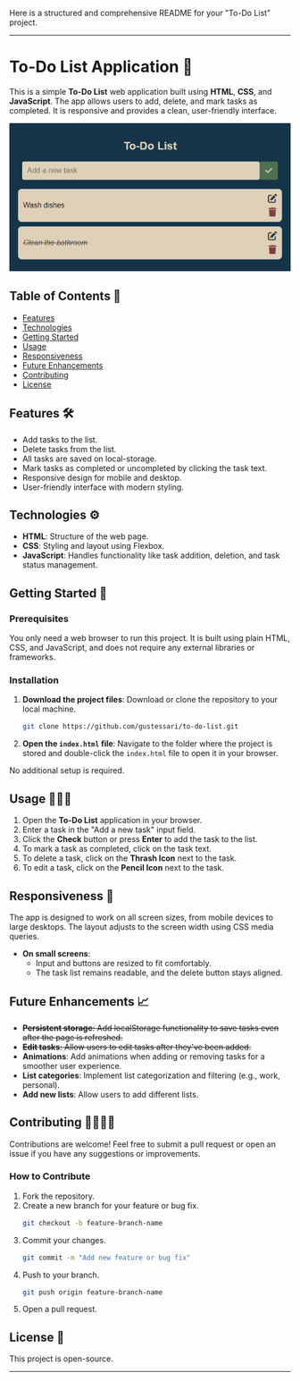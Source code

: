 Here is a structured and comprehensive README for your "To-Do List" project.

---

# To-Do List Application 📝

This is a simple **To-Do List** web application built using **HTML**, **CSS**, and **JavaScript**. The app allows users to add, delete, and mark tasks as completed. It is responsive and provides a clean, user-friendly interface.

![alt text](example.png)

## Table of Contents 🔗
- [Features](#features)
- [Technologies](#technologies)
- [Getting Started](#getting-started)
- [Usage](#usage)
- [Responsiveness](#responsiveness)
- [Future Enhancements](#future-enhancements)
- [Contributing](#contributing)
- [License](#license)

## Features 🛠️

- Add tasks to the list.
- Delete tasks from the list.
- All tasks are saved on local-storage.
- Mark tasks as completed or uncompleted by clicking the task text.
- Responsive design for mobile and desktop.
- User-friendly interface with modern styling.

## Technologies ⚙️

- **HTML**: Structure of the web page.
- **CSS**: Styling and layout using Flexbox.
- **JavaScript**: Handles functionality like task addition, deletion, and task status management.

## Getting Started 🚀

### Prerequisites
You only need a web browser to run this project. It is built using plain HTML, CSS, and JavaScript, and does not require any external libraries or frameworks.

### Installation
1. **Download the project files**:
   Download or clone the repository to your local machine.

   ```bash
   git clone https://github.com/gustessari/to-do-list.git
   ```

2. **Open the `index.html` file**:
   Navigate to the folder where the project is stored and double-click the `index.html` file to open it in your browser.

No additional setup is required.

## Usage 🧑🏻‍💻

1. Open the **To-Do List** application in your browser.
2. Enter a task in the "Add a new task" input field.
3. Click the **Check** button or press **Enter** to add the task to the list.
4. To mark a task as completed, click on the task text.
5. To delete a task, click on the **Thrash Icon** next to the task.
6. To edit a task, click on the **Pencil Icon** next to the task.

## Responsiveness 📲

The app is designed to work on all screen sizes, from mobile devices to large desktops. The layout adjusts to the screen width using CSS media queries.

- **On small screens**: 
  - Input and buttons are resized to fit comfortably.
  - The task list remains readable, and the delete button stays aligned.

## Future Enhancements 📈

- ~~**Persistent storage**: Add localStorage functionality to save tasks even after the page is refreshed.~~
- ~~**Edit tasks**: Allow users to edit tasks after they've been added.~~
- **Animations**: Add animations when adding or removing tasks for a smoother user experience.
- **List categories**: Implement list categorization and filtering (e.g., work, personal).
- **Add new lists**: Allow users to add different lists.
## Contributing 🤜🏻🤛🏻

Contributions are welcome! Feel free to submit a pull request or open an issue if you have any suggestions or improvements.

### How to Contribute
1. Fork the repository.
2. Create a new branch for your feature or bug fix.
   ```bash
   git checkout -b feature-branch-name
   ```
3. Commit your changes.
   ```bash
   git commit -m "Add new feature or bug fix"
   ```
4. Push to your branch.
   ```bash
   git push origin feature-branch-name
   ```
5. Open a pull request.

## License 🪪

This project is open-source.

---
